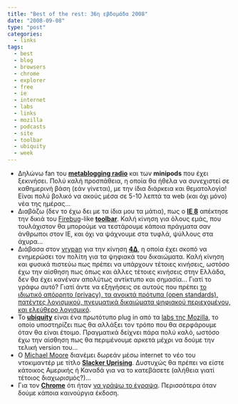 ```yaml
---
title: "Best of the rest: 36η εβδομάδα 2008"
date: "2008-09-08"
type: "post"
categories:
  - links
tags:
  - best
  - blog
  - browsers
  - chrome
  - explorer
  - free
  - ie
  - internet
  - labs
  - links
  - mozilla
  - podcasts
  - site
  - toolbar
  - ubiquity
  - week
---
```


- Δηλώνω fan του [**metablogging radio**](http://metablogging.gr/archives/category/podcast "Metablogging radio") και των **minipods** που έχει ξεκινήσει. Πολύ καλή προσπάθεια, η οποία θα ήθελα να συνεχιστεί σε καθημερινή βάση (εάν γίνεται), με την ίδια διάρκεια και θεματολογία! Είναι πολύ βολικό να ακούς μέσα σε 5-10 λεπτά τα web (και όχι μόνο) νέα της ημέρας...
- Διαβάζω (δεν το έχω δει με τα ίδια μου τα μάτια), πως ο [**ΙΕ 8**](http://www.microsoft.com/windows/internet-explorer/beta/default.aspx "Internet Explorer 8") απέκτησε την δικιά του [Firebug](http://getfirebug.com/ "Firebug")-like [**toolbar**](http://www.thewayithink.co.uk/post/Good-Bye-FireBug-Hello-Developer-Tools.aspx "IE toolbar"). Καλή κίνηση για όλους εμάς, που τουλάχιστον θα μπορούμε να τεστάρουμε κάποια πράγματα σαν άνθρωποι στον IE, και όχι να ψάχνουμε στα τυφλά, ψύλλους στα άχυρα...
- Διάβασα στον [vrypan](http://vrypan.net/weblog/2008/09/03/3752/ "Vrypan blog") για την κίνηση [**4Δ**](http://www.publicdata.gr/ "4D"), η οποία έχει σκοπό να ενημερώσει τον πολίτη για τα ψηφιακά του δικαιώματα. Καλή κίνηση και φυσικά πιστεύω πως πρέπει να υπάρχουν τέτοιες κινήσεις, ωστόσο έχω την αίσθηση πως όπως και άλλες τέτοιες κινήσεις στην Ελλάδα, δεν θα έχει κανέναν απολύτως αντίκτυπο και σημασία... Γιατί το γράφω αυτό? Γιατί άντε να εξηγήσεις σε αυτούς που πρέπει [το ιδιωτικό απόρρητο (privacy), τα ανοικτά πρότυπα (open standards), πατέντες λογισμικού, πνευματικά δικαιώματα ψηφιακού περιεχομένου, και ελεύθερο λογισμικό](http://www.digitalrights.gr/tiki/tiki-index.php "4D statements").
- Το [**ubiquity**](http://labs.mozilla.com/2008/08/introducing-ubiquity/ "Mozilla Labs Ubiquity") είναι ένα πρωτότυπο plug in από τα [labs της Mozilla](http://labs.mozilla.com/ "Mozilla Labs"), το οποίο υποστηρίζει πως θα αλλάξει τον τρόπο που θα σερφάρουμε όταν θα είναι έτοιμο. Πραγματικά δείχνει πάρα πολύ καλό, ωστόσο έχω την αίσθηση πως θα περιμένουμε αρκετά μέχρι να δούμε την τελική version του...
- O [Michael Moore](http://www.michaelmoore.com/ "Michael Moore site") διανέμει δωρεάν μέσω internet το νέο του ντοκιμαντέρ με τίτλο [**Slacker Uprising**](http://slackeruprising.com/ "Slacker Uprising movie"). Δυστυχώς θα πρέπει να είστε κάτοικος Αμερικής ή Καναδά για να το κατεβάσετε (αλήθεια γιατί τέτοιος διαχωρισμός?)...
- Για τον [**Chrome**](http://www.google.com/chrome "Google Chrome") ότι ήταν [να γράψω το έγραψα](http://www.tsevdos.com/2008/09/04/google-chrome-a-more-techy-opinion/ "Tsevdos.com on Chrome"). Περισσότερα όταν δούμε κάποια καινούργια έκδοση.

